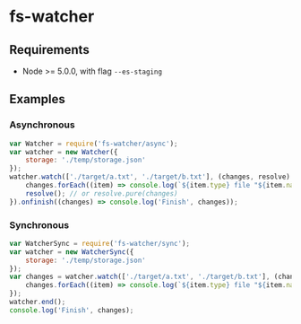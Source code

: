 
# fs-watcher

## Requirements

 * Node >= 5.0.0, with flag `--es-staging`

## Examples

### Asynchronous

```javascript
var Watcher = require('fs-watcher/async');
var watcher = new Watcher({
	storage: './temp/storage.json'
});
watcher.watch(['./target/a.txt', './target/b.txt'], (changes, resolve) => {
	changes.forEach((item) => console.log(`${item.type} file "${item.name}"`));
    resolve(); // or resolve.pure(changes)
}).onfinish((changes) => console.log('Finish', changes));
```

### Synchronous

```javascript
var WatcherSync = require('fs-watcher/sync');
var watcher = new WatcherSync({
	storage: './temp/storage.json'
});
var changes = watcher.watch(['./target/a.txt', './target/b.txt'], (changes) => {
    changes.forEach((item) => console.log(`${item.type} file "${item.name}"`));
});
watcher.end();
console.log('Finish', changes);
```
